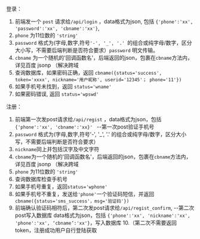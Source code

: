登录：
1. 前端发一个 `post` 请求给`/api/login` ，data格式为json, 包括 `{'phone':'xx', 'password':'xx', 'cbname':'xx'}`, 
2. `phone` 为11位数的 `'string'`
3. `password` 格式为(字母,数字,符号`'-', '_', '.' `的组合或纯字母/数字，区分大小写，不需要后端判断是否符合要求）`password` 明文传输。
4. `cbname` 为一个随机的'回调函数名'，后端返回的json，包裹在`cbname`方法内，详见百度 jsonp （解决跨域
5. 查询数据库，如果密码正确，返回 `cbname({status='success', token='xxxx', nickname='用户昵称', userid='12345'； phone='11'})`
6. 如果手机号未找到，返回 `status='wname'`
7. 如果密码错误, 返回 `status='wpswd'`

注册：
1. 前端第一次发post请求给`/api/regist` ，data格式为json，包括 `{'phone':'xx', 'cbname':'xx}' `        --第一次post验证手机号
2. `password` 格式为(字母,数字,符号'-', '_', '.' 的组合或纯字母/数字，区分大小写，不需要后端判断是否符合要求）
3. `nickname`同上并包括汉字及中文字符
4. `cbname`为一个随机的'回调函数名'，后端返回的json，包裹在`cbname`方法内，详见百度 jsonp （解决跨域
5. `phone` 为11位数的 `'string'`
6. 查询数据库检查手机号
7. 如果手机号重复，返回`status='wphone'`
8. 如果手机号不重复，发送给`'phone'`一个验证码短信，并返回`cbname({status='sms_success'，msg='验证码'}) `
9. 前端确认验证码相符后，第二次发post请求给`/api/regist_confirm`,                    --第二次post写入数据库
    data格式为json，包括 `{'phone':'xx', 'nickname':'xx', 'phone':'xx', ‘cbname’:'xx'}`，写入数据库
10.（第二次不需要返回token，注册成功用户自行登陆获取

